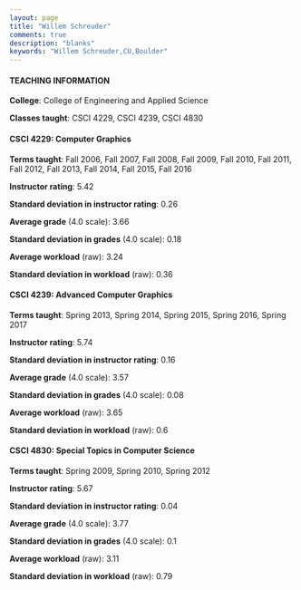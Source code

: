```yaml
---
layout: page
title: "Willem Schreuder" 
comments: true
description: "blanks"
keywords: "Willem Schreuder,CU,Boulder"
---
```

<head>
<script src="https://ajax.googleapis.com/ajax/libs/jquery/2.1.3/jquery.min.js"></script>
<script src="https://dl.dropboxusercontent.com/s/pc42nxpaw1ea4o9/highcharts.js?dl=0"></script>
<!-- <script src="../assets/js/highcharts.js"></script> -->
<style type="text/css">@font-face {
	font-family: "Bebas Neue";
	src: url(https://www.filehosting.org/file/details/544349/BebasNeue Regular.otf) format("opentype");
	}
	h1.Bebas { 
		font-family: "Bebas Neue", Verdana, Tahoma;
	}
</style>
</head>
	   
#### TEACHING INFORMATION

**College**: College of Engineering and Applied Science

**Classes taught**: CSCI 4229, CSCI 4239, CSCI 4830

#### CSCI 4229: Computer Graphics

**Terms taught**: Fall 2006, Fall 2007, Fall 2008, Fall 2009, Fall 2010, Fall 2011, Fall 2012, Fall 2013, Fall 2014, Fall 2015, Fall 2016

**Instructor rating**: 5.42

**Standard deviation in instructor rating**: 0.26

**Average grade** (4.0 scale): 3.66

**Standard deviation in grades** (4.0 scale): 0.18

**Average workload** (raw): 3.24

**Standard deviation in workload** (raw): 0.36

#### CSCI 4239: Advanced Computer Graphics

**Terms taught**: Spring 2013, Spring 2014, Spring 2015, Spring 2016, Spring 2017

**Instructor rating**: 5.74

**Standard deviation in instructor rating**: 0.16

**Average grade** (4.0 scale): 3.57

**Standard deviation in grades** (4.0 scale): 0.08

**Average workload** (raw): 3.65

**Standard deviation in workload** (raw): 0.6

#### CSCI 4830: Special Topics in Computer Science

**Terms taught**: Spring 2009, Spring 2010, Spring 2012

**Instructor rating**: 5.67

**Standard deviation in instructor rating**: 0.04

**Average grade** (4.0 scale): 3.77

**Standard deviation in grades** (4.0 scale): 0.1

**Average workload** (raw): 3.11

**Standard deviation in workload** (raw): 0.79

